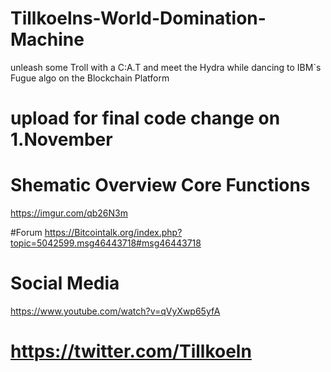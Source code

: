# Tillkoelns-World-Domination-Machine
unleash some Troll with a C:A.T and meet the Hydra while dancing to IBM`s Fugue algo on the Blockchain Platform 

# upload for final code change on 1.November 

# Shematic Overview Core Functions
https://imgur.com/qb26N3m

#Forum 
https://Bitcointalk.org/index.php?topic=5042599.msg46443718#msg46443718

# Social Media 
https://www.youtube.com/watch?v=qVyXwp65yfA
# https://twitter.com/Tillkoeln
